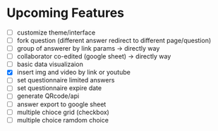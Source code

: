 # Upcoming Features
- [ ] customize theme/interface
- [ ] fork question (different answer redirect to different page/question)
- [ ] group of answerer by link params -> directly way
- [ ] collaborator co-edited (google sheet) -> directly way
- [ ] basic data visualizaion
- [x] insert img and video by link or youtube
- [ ] set questionnaire limited answers
- [ ] set questionnaire expire date
- [ ] generate QRcode/api
- [ ] answer export to google sheet
- [ ] multiple chioce grid (checkbox)
- [ ] multiple choice ramdom choice
